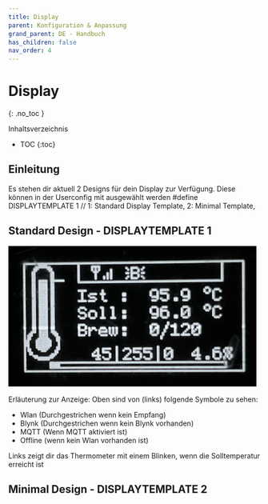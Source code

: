 ```yaml
---
title: Display
parent: Konfiguration & Anpassung
grand_parent: DE - Handbuch
has_children: false
nav_order: 4
---
```


# Display
{: .no_toc }

Inhaltsverzeichnis

* TOC
{:toc}

## Einleitung
Es stehen dir aktuell 2 Designs für dein Display zur Verfügung.
Diese können in der Userconfig mit ausgewählt werden
#define DISPLAYTEMPLATE 1    // 1: Standard Display Template, 2: Minimal Template, 

## Standard Design - DISPLAYTEMPLATE 1 
![Display Template 1](../../img/Displaytemplate1.png)

Erläuterung zur Anzeige: 
Oben sind von (links) folgende Symbole zu sehen:
* Wlan (Durchgestrichen wenn kein Empfang)
* Blynk (Durchgestrichen wenn kein Blynk vorhanden)
* MQTT (Wenn MQTT aktiviert ist)
* Offline (wenn kein Wlan vorhanden ist)

Links zeigt dir das Thermometer mit einem Blinken, wenn die Solltemperatur erreicht ist


## Minimal Design - DISPLAYTEMPLATE 2

 
